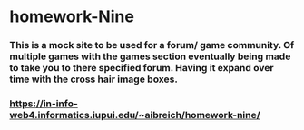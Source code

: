 # homework-Nine

### This is a mock site to be used for a forum/ game community. Of multiple games with the games section eventually being made to take you to there specified forum. Having it expand over time with the cross hair image boxes.

### https://in-info-web4.informatics.iupui.edu/~aibreich/homework-nine/
